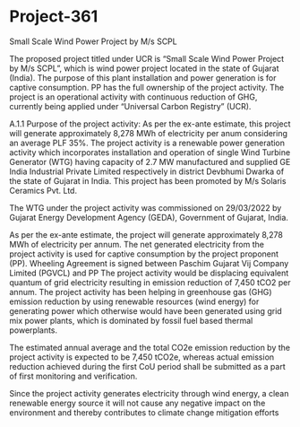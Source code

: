 # Project-361
Small Scale Wind Power Project by M/s SCPL

The proposed project titled under UCR is “Small Scale Wind Power Project by M/s SCPL”, which is
wind power project located in the state of Gujarat (India). The purpose of this plant installation and power
generation is for captive consumption. PP has the full ownership of the project activity. The project is an
operational activity with continuous reduction of GHG, currently being applied under “Universal Carbon
Registry” (UCR).

A.1.1 Purpose of the project activity:
As per the ex-ante estimate, this project will generate approximately 8,278 MWh of electricity per
anum considering an average PLF 35%. The project activity is a renewable power generation activity
which incorporates installation and operation of single Wind Turbine Generator (WTG) having
capacity of 2.7 MW manufactured and supplied GE India Industrial Private Limited respectively in
district Devbhumi Dwarka of the state of Gujarat in India. This project has been promoted by M/s
Solaris Ceramics Pvt. Ltd.

The WTG under the project activity was commissioned on 29/03/2022 by Gujarat Energy
Development Agency (GEDA), Government of Gujarat, India.

As per the ex-ante estimate, the project will generate approximately 8,278 MWh of electricity per
annum. The net generated electricity from the project activity is used for captive consumption by the
project proponent (PP). Wheeling Agreement is signed between Paschim Gujarat Vij Company
Limited (PGVCL) and PP The project activity would be displacing equivalent quantum of grid
electricity resulting in emission reduction of 7,450 tCO2 per annum. The project activity has been
helping in greenhouse gas (GHG) emission reduction by using renewable resources (wind energy) for
generating power which otherwise would have been generated using grid mix power plants, which is
dominated by fossil fuel based thermal powerplants.

The estimated annual average and the total CO2e emission reduction by the project activity is expected
to be 7,450 tCO2e, whereas actual emission reduction achieved during the first CoU period shall be
submitted as a part of first monitoring and verification.

Since the project activity generates electricity through wind energy, a clean renewable energy source
it will not cause any negative impact on the environment and thereby contributes to climate change
mitigation efforts
